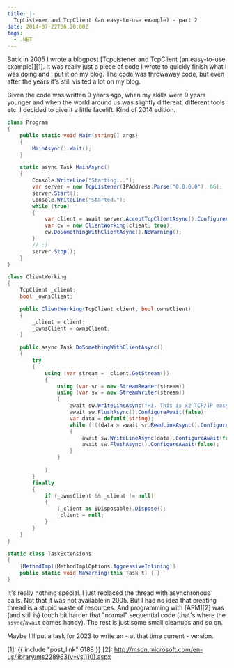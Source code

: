 ```yaml
---
title: |-
  TcpListener and TcpClient (an easy-to-use example) - part 2
date: 2014-07-22T06:20:00Z
tags:
  - .NET
---
```

Back in 2005 I wrote a blogpost [TcpListener and TcpClient (an easy-to-use example)][1]. It was really just a piece of code I wrote to quickly finish what I was doing and I put it on my blog. The code was throwaway code, but even after the years it's still visited a lot on my blog.

Given the code was written 9 years ago, when my skills were 9 years younger and when the world around us was slightly different, different tools etc. I decided to give it a little facelift. Kind of 2014 edition.

<!-- excerpt -->

```csharp
class Program
{
	public static void Main(string[] args)
	{
		MainAsync().Wait();
	}

	static async Task MainAsync()
	{
		Console.WriteLine("Starting...");
		var server = new TcpListener(IPAddress.Parse("0.0.0.0"), 66);
		server.Start();
		Console.WriteLine("Started.");
		while (true)
		{
			var client = await server.AcceptTcpClientAsync().ConfigureAwait(false);
			var cw = new ClientWorking(client, true);
			cw.DoSomethingWithClientAsync().NoWarning();
		}
		// :)
		server.Stop();
	}
}

class ClientWorking
{
	TcpClient _client;
	bool _ownsClient;

	public ClientWorking(TcpClient client, bool ownsClient)
	{
		_client = client;
		_ownsClient = ownsClient;
	}

	public async Task DoSomethingWithClientAsync()
	{
		try
		{
			using (var stream = _client.GetStream())
			{
				using (var sr = new StreamReader(stream))
				using (var sw = new StreamWriter(stream))
				{
					await sw.WriteLineAsync("Hi. This is x2 TCP/IP easy-to-use server").ConfigureAwait(false);
					await sw.FlushAsync().ConfigureAwait(false);
					var data = default(string);
					while (!((data = await sr.ReadLineAsync().ConfigureAwait(false)).Equals("exit", StringComparison.OrdinalIgnoreCase)))
					{
						await sw.WriteLineAsync(data).ConfigureAwait(false);
						await sw.FlushAsync().ConfigureAwait(false);
					}
				}

			}
		}
		finally
		{
			if (_ownsClient && _client != null)
			{
				(_client as IDisposable).Dispose();
				_client = null;
			}
		}
	}
}

static class TaskExtensions
{
	[MethodImpl(MethodImplOptions.AggressiveInlining)]
	public static void NoWarning(this Task t) { }
}
```

It's really nothing special. I just replaced the thread with asynchronous calls. Not that it was not available in 2005. But I had no idea that creating thread is a stupid waste of resources. And programming with [APM][2] was (and still is) touch bit harder that "normal" sequential code (that's where the `async`/`await` comes handy). The rest is just some small cleanups and so on.

Maybe I'll put a task for 2023 to write an - at that time current - version.

[1]: {{ include "post_link" 6188 }}
[2]: http://msdn.microsoft.com/en-us/library/ms228963(v=vs.110).aspx